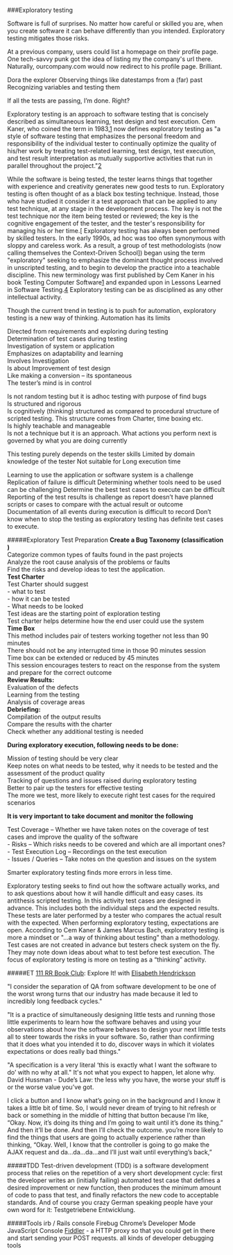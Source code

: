 ###Exploratory testing

Software is full of surprises. No matter how careful or skilled you are, when you create software it can behave differently than you intended. Exploratory testing mitigates those risks.

At a previous company, users could list a homepage on their profile page. One tech-savvy punk got the idea of listing my the company's url there. Naturally, ourcompany.com would now redirect to his profile page. Brilliant.

Dora the explorer
Observing things like datestamps from a (far) past
Recognizing variables and testing them

If all the tests are passing, I’m done. Right?

Exploratory testing is an approach to software testing that is concisely described as simultaneous learning, test design and test execution. Cem Kaner, who coined the term in 1983,[1] now defines exploratory testing as "a style of software testing that emphasizes the personal freedom and responsibility of the individual tester to continually optimize the quality of his/her work by treating test-related learning, test design, test execution, and test result interpretation as mutually supportive activities that run in parallel throughout the project."[2]

While the software is being tested, the tester learns things that together with experience and creativity generates new good tests to run. Exploratory testing is often thought of as a black box testing technique. Instead, those who have studied it consider it a test approach that can be applied to any test technique, at any stage in the development process. The key is not the test technique nor the item being tested or reviewed; the key is the cognitive engagement of the tester, and the tester's responsibility for managing his or her time.[
Exploratory testing has always been performed by skilled testers. In the early 1990s, ad hoc was too often synonymous with sloppy and careless work. As a result, a group of test methodologists (now calling themselves the Context-Driven School]) began using the term "exploratory" seeking to emphasize the dominant thought process involved in unscripted testing, and to begin to develop the practice into a teachable discipline. This new terminology was first published by Cem Kaner in his book Testing Computer Software[1] and expanded upon in Lessons Learned in Software Testing.[4] Exploratory testing can be as disciplined as any other intellectual activity.

Though the current trend in testing is to push for automation, exploratory testing is a new way of thinking. Automation has its limits

Directed from requirements and exploring during testing  
Determination of test cases during testing  
Investigation of system or application  
Emphasizes on adaptability and learning  
Involves Investigation  
Is about Improvement of test design  
Like making a conversion – its spontaneous  
The tester’s mind is in control  


Is not random testing but it is adhoc testing with purpose of find bugs  
Is structured and rigorous  
Is cognitively (thinking) structured as compared to procedural structure of scripted testing. This structure comes from Charter, time boxing etc.  
Is highly teachable and manageable  
Is not a technique but it is an approach. What actions you perform next is governed by what you are doing currently  


This testing purely depends on the tester skills
Limited by domain knowledge of the tester
Not suitable for Long execution time

Learning to use the application or software system is a challenge
Replication of failure is difficult
Determining whether tools need to be used can be challenging
Determine the best test cases to execute can be difficult
Reporting of the test results is challenge as report doesn’t have planned scripts or cases to compare with the actual result or outcome
Documentation of all events during execution is difficult to record
Don’t know when to stop the testing as exploratory testing has definite test cases to execute.

#####Exploratory Test Preparation
**Create a Bug Taxonomy (classification )**  
        Categorize common types of faults found in the past projects  
        Analyze the root cause analysis of the problems or faults  
        Find the risks and develop ideas to test the application.  
**Test Charter**  
        Test Charter should suggest  
            - what to test  
            - how it can be tested  
            - What needs to be looked  
        Test ideas are the starting point of exploration testing  
        Test charter helps determine how the end user could use the system  
**Time Box**  
        This method includes pair of testers working together not less than 90 minutes  
        There should not be any interrupted time in those 90 minutes session  
        Time box can be extended or reduced by 45 minutes  
        This session encourages testers to react on the response from the system and prepare for the correct outcome  
**Review Results:**  
        Evaluation of the defects  
        Learning from the testing  
        Analysis of coverage areas  
**Debriefing:**  
        Compilation of the output results  
        Compare the results with the charter  
        Check whether any additional testing is needed  

 

**During exploratory execution, following needs to be done:**

Mission of testing should be very clear  
Keep notes on what needs to be tested, why it needs to be tested and the assessment of the product quality  
Tracking of questions and issues raised during exploratory testing  
Better to pair up the testers for effective testing  
The more we test, more likely to execute right test cases for the required scenarios  
 
 

**It is very important to take document and monitor the following**

Test Coverage – Whether we have taken notes on the coverage of test cases and improve the quality of the software  
    - Risks – Which risks needs to be covered and which are all important ones?  
    - Test Execution Log – Recordings on the test execution  
    - Issues / Queries – Take notes on the question and issues on the system  

Smarter exploratory testing finds more errors in less time.  


Exploratory testing seeks to find out how the software actually works, and to ask questions about how it will handle difficult and easy cases. its antithesis scripted testing. In this activity test cases are designed in advance. This includes both the individual steps and the expected results. These tests are later performed by a tester who compares the actual result with the expected. When performing exploratory testing, expectations are open. According to Cem Kaner & James Marcus Bach, exploratory testing is more a mindset or "...a way of thinking about testing" than a methodology.  Test cases are not created in advance but testers check system on the fly. They may note down ideas about what to test before test execution. The focus of exploratory testing is more on testing as a “thinking” activity.

#####ET
[111 RR Book Club][1]: Explore It! with [Elisabeth Hendrickson][2]

"I consider the separation of QA from software development to be one of the worst wrong turns that our industry has made because it led to incredibly long feedback cycles."

"It is a practice of simultaneously designing little tests and running those little experiments to learn how the software behaves and using your observations about how the software behaves to design your next little tests all to steer towards the risks in your software. So, rather than confirming that it does what you intended it to do, discover ways in which it violates expectations or does really bad things."

"A specification is a very literal ‘this is exactly what I want the software to do’ with no why at all." It's not what you expect to happen, let alone why. David Hussman - Dude’s Law: the less why you have, the worse your stuff is or the worse value you’ve got.

I click a button and I know what’s going on in the background and I know it takes a little bit of time. So, I would never dream of trying to hit refresh or back or something in the middle of hitting that button because I’m like, “Okay. Now, it’s doing its thing and I’m going to wait until it’s done its thing.” And then it’ll be done. And then I’ll check the outcome. 
 you’re more likely to find the things that users are going to actually experience rather than thinking, “Okay. Well, I know that the controller is going to go make the AJAX request and da…da…da…and I’ll just wait until everything’s back,” 

#####TDD
Test-driven development (TDD) is a software development process that relies on the repetition of a very short development cycle: first the developer writes an (initially failing) automated test case that defines a desired improvement or new function, then produces the minimum amount of code to pass that test, and finally refactors the new code to acceptable standards.
And of course you crazy German speaking people have your own word for it: Testgetriebene Entwicklung.

#####Tools
irb / Rails console
Firebug
Chrome’s Developer Mode
JavaScript Console
[Fiddler][5] - a HTTP proxy so that you could get in there and start sending your POST requests.
all kinds of developer debugging tools 

[1]: http://rubyrogues.com/111-rr-book-club-explore-it-with-elisabeth-hendrickson/
[2]: https://twitter.com/testobsessed
[3]: http://testobsessed.com/
[4]: http://pragprog.com/book/ehxta/explore-it
[5]: http://fiddler2.com/